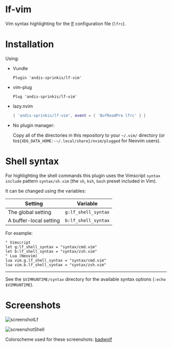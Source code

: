 # lf-vim

Vim syntax highlighting for the [lf](https://github.com/gokcehan/lf) configuration file (`lfrc`).

# Installation

Using:

- Vundle

  ```vim
  Plugin 'andis-sprinkis/lf-vim'
  ```

- vim-plug

  ```vim
  Plug 'andis-sprinkis/lf-vim'
  ```

- lazy.nvim

  ```lua
  { 'andis-sprinkis/lf-vim', event = { 'BufReadPre lfrc' } }
  ```

- No plugin manager:

  Copy all of the directories in this repository to your `~/.vim/` directory (or to`${XDG_DATA_HOME:-~/.local/share}/nvim/plugged` for Neovim users).

# Shell syntax

For highlighting the shell commands this plugin uses the Vimscript `syntax include` pattern `syntax/sh.vim` (the `sh`,
`ksh`, `bash` preset included in Vim).

It can be changed using the variables:

| Setting                | Variable            |
| ---------------------- | ------------------- |
| The global setting     | `g:lf_shell_syntax` |
| A buffer-local setting | `b:lf_shell_syntax` |

For example:

```vim
" Vimscript
let g:lf_shell_syntax = "syntax/cmd.vim"
let b:lf_shell_syntax = "syntax/zsh.vim"
" Lua (Neovim)
lua vim.g.lf_shell_syntax = "syntax/cmd.vim"
lua vim.b.lf_shell_syntax = "syntax/zsh.vim"
```

---

See the `$VIMRUNTIME/syntax` directory for the available syntax options (`:echo $VIMRUNTIME`).

# Screenshots

![screenshotLf](https://i.imgur.com/jdQU7nB.png)

![screenshotShell](https://i.imgur.com/ReZoGj9.png)

Colorscheme used for these screenshots: [badwolf](https://github.com/sjl/badwolf "badwolf on github")
